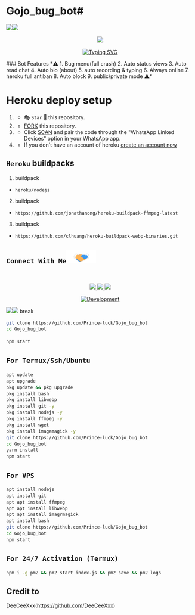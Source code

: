# Gojo_bug_bot#
   <a><img src='https://i.imgur.com/LyHic3i.gif'/></a><a><img src='https://i.imgur.com/LyHic3i.gif'/></a>
<p align="center">
<img src="https://telegra.ph/file/7baf83f4b1ef6496bb6bb.jpg"/> 
<p align="center">
  <a href="https://git.io/typing-svg"><img src="https://readme-typing-svg.demolab.com?font=EB+Garamond&weight=800&size=28&duration=4000&pause=1000&random=false&width=435&lines=+Wolf+Bug+Bot;WHATSAPP+CRASH+x+BUG+BOT;DEVELOPED+BY+Alpha+Wolf;RELEASED+DATE+23%2F6%2F2024." alt="Typing SVG" /></a>
 </p>
### Bot Features
*⚠️ 1. Bug menu(full crash) 
2. Auto status views 
3. Auto read chat 
4. Auto bio (about) 
5. auto recording & typing 
6. Always online 
7. heroku full antiban 
8. Auto block 
9. public/private mode ⚠️*


# Heroku deploy setup

1. - 🎭 `Star` 🌟 this repository.
2.  - [FORK](https://github.com/Prince-luck/Gojo_bug_bot/fork) this repository.
3.   - Click [SCAN](https://replit.com/@DGXeon/Xeon-PairCode?v=1) and pair the code through the "WhatsApp Linked Devices" option in your WhatsApp app.

4.   - If you don't have an account of heroku [create an account now](https://youtu.be/MFA2p4-BviQ?si=PYVzRn6wnpE4_0Im)




## `Heroku` buildpacks
1. buildpack
-     heroku/nodejs
   
2. buildpack
-     https://github.com/jonathanong/heroku-buildpack-ffmpeg-latest
3. buildpack

-     https://github.com/clhuang/heroku-buildpack-webp-binaries.git


## ```Connect With Me```<img src="https://github.com/0xAbdulKhalid/0xAbdulKhalid/raw/main/assets/mdImages/handshake.gif" width ="80"></h1> 
 <br> 
<p align="center">
<a href="https://wa.me/234705305132"><img src="https://img.shields.io/badge/Contact -25D366?style=for-the-badge&logo=whatsapp&logoColor=white" />
<a href="https://whatsapp.com/channel/0029Vacs3IIIiRp0FeDDcJ1G"><img src="https://img.shields.io/badge/Join Official Channel-25D366?style=for-the-badge&logo=whatsapp&logoColor=white" />
<a href="https://www.youtube.com/@W00lf_12"><img src="https://img.shields.io/badge/Subscribe-ff0000?style=for-the-badge&logo=youtube&logoColor=ff000000&link=https://www.youtube.com/@W00lf_12" /><br>
<p align="center">
<img alt="Development" width="250" src="https://media2.giphy.com/media/W9tBvzTXkQopi/giphy.gif?cid=6c09b952xu6syi1fyqfyc04wcfk0qvqe8fd7sop136zxfjyn&ep=v1_internal_gif_by_id&rid=giphy.gif&ct=g" /> </p>
<a><img src='https://i.imgur.com/LyHic3i.gif'/></a><a><img src='https://i.imgur.com/LyHic3i.gif'/></a>
break
   
```bash
git clone https://github.com/Prince-luck/Gojo_bug_bot
cd Gojo_bug_bot

npm start
```
## `For Termux/Ssh/Ubuntu`
```bash
apt update
apt upgrade
pkg update && pkg upgrade
pkg install bash
pkg install libwebp
pkg install git -y
pkg install nodejs -y 
pkg install ffmpeg -y 
pkg install wget
pkg install imagemagick -y
git clone https://github.com/Prince-luck/Gojo_bug_bot
cd Gojo_bug_bot
yarn install
npm start
```
## `For VPS`
```bash
apt install nodejs 
apt install git 
apt apt install ffmpeg 
apt apt install libwebp 
apt apt install imagrmagick
apt install bash
git clone https://github.com/Prince-luck/Gojo_bug_bot
cd Gojo_bug_bot
npm start
```
## `For 24/7 Activation (Termux)`
```bash
npm i -g pm2 && pm2 start index.js && pm2 save && pm2 logs
```
## Credit to 
DeeCeeXxx(https://github.com/DeeCeeXxx)

